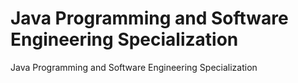 # Java Programming and Software Engineering Specialization
 Java Programming and Software Engineering Specialization
